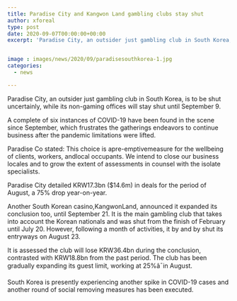 ```yaml
---
title: Paradise City and Kangwon Land gambling clubs stay shut
author: xforeal 
type: post
date: 2020-09-07T00:00:00+00:00
excerpt: 'Paradise City, an outsider just gambling club in South Korea, is to be shut uncertainly, while its non-gaming offices will stay shut until September 9 '


image : images/news/2020/09/paradisesouthkorea-1.jpg
categories:
  - news

---
```

Paradise City, an outsider just gambling club in South Korea, is to be shut uncertainly, while its non-gaming offices will stay shut until September 9. 

A complete of six instances of COVID-19 have been found in the scene since September, which frustrates the gatherings endeavors to continue business after the pandemic limitations were lifted.<span data-ccp-props='{"134233117":true,"134233118":true,"201341983":0,"335559739":200,"335559740":240}' /> 

<span data-contrast="auto">Paradise Co stated: This choice is apre-emptivemeasure for the wellbeing of clients, workers, andlocal occupants. We intend to close our business locales and to grow the extent of assessments in counsel with the isolate specialists. </span><span data-ccp-props='{"134233117":true,"134233118":true,"201341983":0,"335559739":200,"335559740":240}' />

<span data-contrast="auto">Paradise City detailed KRW17.3bn ($14.6m) in deals for the period of August, a 75&percnt; drop year-on-year. </span>

<span data-contrast="auto">Another South Korean casino,KangwonLand, announced it expanded its conclusion too, until September 21. It is the main gambling club that takes into account the Korean nationals and was shut from the finish of February until July 20. However, following a month of activities, it by and by shut its entryways on August 23. </span><span data-ccp-props='{"134233117":true,"134233118":true,"201341983":0,"335559739":200,"335559740":240}' />

<span data-contrast="auto">It is assessed the club will lose KRW36.4bn during the conclusion, contrasted with KRW18.8bn from the past period. The club has been gradually expanding its guest limit, working at 25&percnt;â¯in August. </span><span data-ccp-props='{"134233117":true,"134233118":true,"201341983":0,"335559739":200,"335559740":240}' />

<span data-contrast="auto">South Korea is presently experiencing another spike in COVID-19 cases and another round of social removing measures has been executed. </span><span data-ccp-props='{"134233117":true,"134233118":true,"201341983":0,"335559739":200,"335559740":240}' />
